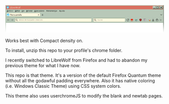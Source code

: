 ![](header.png)

Works best with Compact density on.

To install, unzip this repo to your profile's chrome folder.

I recently switched to LibreWolf from Firefox and had to abandon my previous
theme for what I have now.

This repo is that theme. It's a version of the default Firefox Quantum theme
without all the godawful padding everywhere. Also it has native coloring (i.e.
Windows Classic Theme) using CSS system colors.

This theme also uses userchromeJS to modify the blank and newtab pages.
